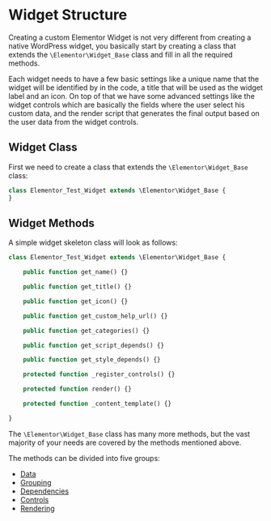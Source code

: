 # Widget Structure

Creating a custom Elementor Widget is not very different from creating a native WordPress widget, you basically start by creating a class that extends the `\Elementor\Widget_Base` class and fill in all the required methods.

Each widget needs to have a few basic settings like a unique name that the widget will be identified by in the code, a title that will be used as the widget label and an icon. On top of that we have some advanced settings like the widget controls which are basically the fields where the user select his custom data, and the render script that generates the final output based on the user data from the widget controls.

## Widget Class

First we need to create a class that extends the `\Elementor\Widget_Base` class:

```php
class Elementor_Test_Widget extends \Elementor\Widget_Base {
}
```

## Widget Methods

A simple widget skeleton class will look as follows:

```php
class Elementor_Test_Widget extends \Elementor\Widget_Base {

	public function get_name() {}

	public function get_title() {}

	public function get_icon() {}

	public function get_custom_help_url() {}

	public function get_categories() {}

	public function get_script_depends() {}

	public function get_style_depends() {}

	protected function _register_controls() {}

	protected function render() {}

	protected function _content_template() {}

}
```

The `\Elementor\Widget_Base` class has many more methods, but the vast majority of your needs are covered by the methods mentioned above.

The methods can be divided into five groups:

* [Data](./widget-data)
* [Grouping](./widget-categories)
* [Dependencies](./widget-dependencies)
* [Controls](./widget-controls)
* [Rendering](./widget-rendering)
